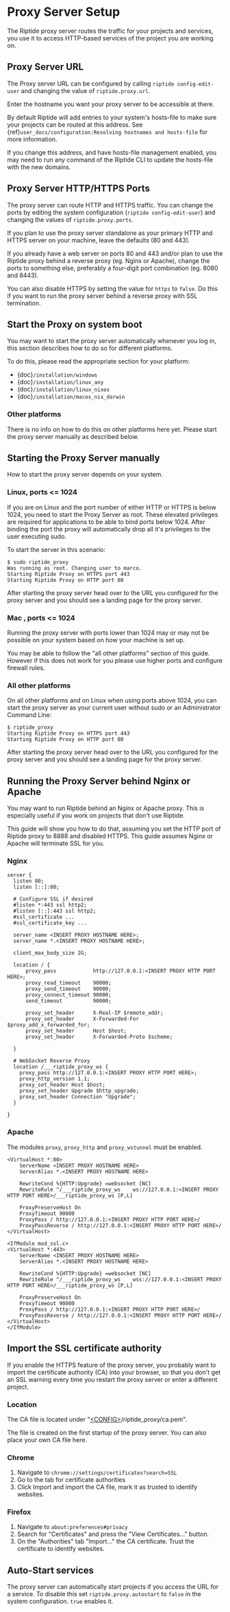 # Proxy Server Setup

The Riptide proxy server routes the traffic for your projects and services,
you use it to access HTTP-based services of the project you are working on.

## Proxy Server URL

The Proxy server URL can be configured by calling `riptide config-edit-user`
and changing the value of `riptide.proxy.url`.

Enter the hostname you want your proxy server to be accessible at there.

By default Riptide will add entries to your system's hosts-file to make sure your projects
can be routed at this address.
See {ref}`user_docs/configuration:Resolving hostnames and hosts-file` for more information.

If you change this address, and have hosts-file management enabled, you may need to run
any command of the Riptide CLI to update the hosts-file with the new domains.

## Proxy Server HTTP/HTTPS Ports

The proxy server can route HTTP and HTTPS traffic. You can change the ports by
editing the system configuration (`riptide config-edit-user`) and changing
the values of `riptide.proxy.ports`.

If you plan to use the proxy server standalone as your primary HTTP and HTTPS
server on your machine, leave the defaults (80 and 443).

If you already have a web server on ports 80 and 443 and/or plan to use the
Riptide proxy behind a reverse proxy (eg. Nginx or Apache), change the ports
to something else, preferably a four-digit port combination (eg. 8080 and 8443).

You can also disable HTTPS by setting the value for `https` to `false`.
Do this if you want to run the proxy server behind a reverse proxy with SSL
termination.

## Start the Proxy on system boot

You may want to start the proxy server automatically whenever you log in, this
section describes how to do so for different platforms.

To do this, please read the appropriate section for your platform:

- {doc}`/installation/windows`
- {doc}`/installation/linux_any`
- {doc}`/installation/linux_nixos`
- {doc}`/installation/macos_nix_darwin`

### Other platforms

There is no info on how to do this on other platforms here yet. Please start the
proxy server manually as described below.

## Starting the Proxy Server manually

How to start the proxy server depends on your system.

### Linux, ports \<= 1024

If you are on Linux and the port number of either HTTP or HTTPS is below 1024,
you need to start the Proxy Server as root. These elevated privileges are required
for applications to be able to bind ports below 1024. After binding the port the
proxy will automatically drop all it's privileges to the user executing sudo.

To start the server in this scenario:

```
$ sudo riptide_proxy
Was running as root. Changing user to marco.
Starting Riptide Proxy on HTTPS port 443
Starting Riptide Proxy on HTTP port 80
```

After starting the proxy server head over to the URL you configured for the
proxy server and you should see a landing page for the proxy server.

### Mac , ports \<= 1024

Running the proxy server with ports lower than 1024 may or may not be possible on your system
based on how your machine is set up.

You may be able to follow the "all other platforms" section of this guide. However if this does not
work for you please use higher ports and configure firewall rules.

### All other platforms

On all other platforms and on Linux when using ports above 1024, you can start
the proxy server as your current user without sudo or an Administrator Command Line:

```
$ riptide_proxy
Starting Riptide Proxy on HTTPS port 443
Starting Riptide Proxy on HTTP port 80
```

After starting the proxy server head over to the URL you configured for the
proxy server and you should see a landing page for the proxy server.

## Running the Proxy Server behind Nginx or Apache

You may want to run Riptide behind an Nginx or Apache proxy.
This is especially useful if you work on projects that don't use Riptide.

This guide will show you how to do that, assuming you set the HTTP port of
Riptide proxy to 8888 and disabled HTTPS. This guide assumes Nginx or Apache
will terminate SSL for you.

### Nginx

```nginx
server {
  listen 80;
  listen [::]:80;

  # Configure SSL if desired
  #listen *:443 ssl http2;
  #listen [::]:443 ssl http2;
  #ssl_certificate ...
  #ssl_certificate_key ...

  server_name <INSERT PROXY HOSTNAME HERE>;
  server_name *.<INSERT PROXY HOSTNAME HERE>;

  client_max_body_size 2G;

  location / {
      proxy_pass            http://127.0.0.1:<INSERT PROXY HTTP PORT HERE>;
      proxy_read_timeout    90000;
      proxy_send_timeout    90000;
      proxy_connect_timeout 90000;
      send_timeout          90000;

      proxy_set_header      X-Real-IP $remote_addr;
      proxy_set_header      X-Forwarded-For $proxy_add_x_forwarded_for;
      proxy_set_header      Host $host;
      proxy_set_header      X-Forwarded-Proto $scheme;

  }

  # WebSocket Reverse Proxy
  location /___riptide_proxy_ws {
    proxy_pass http://127.0.0.1:<INSERT PROXY HTTP PORT HERE>;
    proxy_http_version 1.1;
    proxy_set_header Host $host;
    proxy_set_header Upgrade $http_upgrade;
    proxy_set_header Connection "Upgrade";
  }

}
```

### Apache

The modules `proxy`, `proxy_http` and `proxy_wstunnel` must be enabled.

```apacheconf
<VirtualHost *:80>
    ServerName <INSERT PROXY HOSTNAME HERE>
    ServerAlias *.<INSERT PROXY HOSTNAME HERE>

    RewriteCond %{HTTP:Upgrade} =websocket [NC]
    RewriteRule ^/___riptide_proxy_ws    ws://127.0.0.1:<INSERT PROXY HTTP PORT HERE>/___riptide_proxy_ws [P,L]

    ProxyPreserveHost On
    ProxyTimeout 90000
    ProxyPass / http://127.0.0.1:<INSERT PROXY HTTP PORT HERE>/
    ProxyPassReverse / http://127.0.0.1:<INSERT PROXY HTTP PORT HERE>/
</VirtualHost>

<IfModule mod_ssl.c>
<VirtualHost *:443>
    ServerName <INSERT PROXY HOSTNAME HERE>
    ServerAlias *.<INSERT PROXY HOSTNAME HERE>

    RewriteCond %{HTTP:Upgrade} =websocket [NC]
    RewriteRule ^/___riptide_proxy_ws    wss://127.0.0.1:<INSERT PROXY HTTP PORT HERE>/___riptide_proxy_ws [P,L]

    ProxyPreserveHost On
    ProxyTimeout 90000
    ProxyPass / http://127.0.0.1:<INSERT PROXY HTTP PORT HERE>/
    ProxyPassReverse / http://127.0.0.1:<INSERT PROXY HTTP PORT HERE>/
</VirtualHost>
</IfModule>
```

## Import the SSL certificate authority

If you enable the HTTPS feature of the proxy server, you probably want to import
the certificate authority (CA) into your browser, so that you don't get an SSL
warning every time you restart the proxy server or enter a different project.

### Location

The CA file is located under
"[\<CONFIG>](../index)/riptide_proxy/ca.pem".

The file is created on the first startup of the proxy server. You can also place
your own CA file here.

### Chrome

1. Navigate to `chrome://settings/certificates?search=SSL`
2. Go to the tab for certificate authorities
3. Click Import and import the CA file, mark it as trusted to identify websites.

### Firefox

1. Navigate to `about:preferences#privacy`
2. Search for "Certificates" and press the "View Certificates..." button.
3. On the "Authorities" tab "Import..." the CA certificate. Trust the certificate
   to identify websites.

## Auto-Start services

The proxy server can automatically start projects if you access the URL for a
service. To disable this set `riptide.proxy.autostart` to `false`
in the system configuration. `true` enables it.
